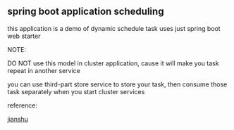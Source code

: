 ## spring boot application scheduling

this application is a demo of dynamic schedule task uses just spring boot web starter

NOTE: 

DO NOT use this model in cluster application, 
cause it will make you task repeat in another service

you can use third-part store service to store your task, 
then consume those task separately when you start cluster services

reference: 

[jianshu](https://www.jianshu.com/p/0f68936393fd)
